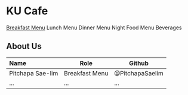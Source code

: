 # KU Cafe

[Breakfast Menu](Menu.md#breakfast-menu)
Lunch Menu
Dinner Menu
Night Food Menu
Beverages

## About Us

| Name      | Role      | Github   |
|:----------|-----------|----------|
| Pitchapa Sae-lim | Breakfast Menu | @PitchapaSaelim |
| ...       | ...       | ...      |
